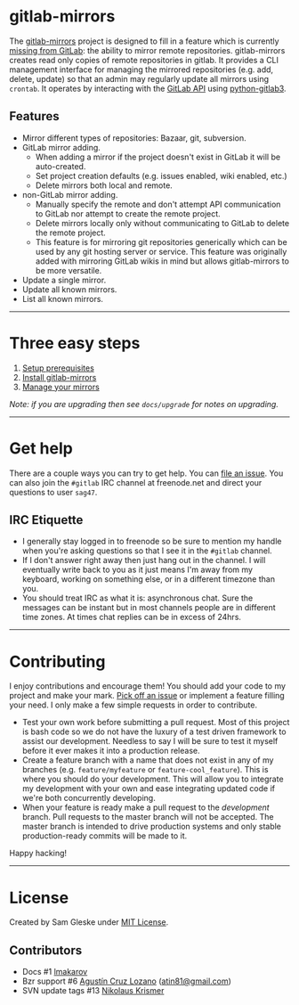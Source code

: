 # gitlab-mirrors

The [gitlab-mirrors](https://github.com/sag47/gitlab-mirrors) project is designed to fill in a feature which is currently [missing from GitLab](http://feedback.gitlab.com/forums/176466-general/suggestions/4286666-mirror-git-svn-into-repo-): the ability to mirror remote repositories.  gitlab-mirrors creates read only copies of remote repositories in gitlab.  It provides a CLI management interface for managing the mirrored repositories (e.g. add, delete, update) so that an admin may regularly update all mirrors using `crontab`.  It operates by interacting with the [GitLab API](http://api.gitlab.org/) using [python-gitlab3](https://github.com/alexvh/python-gitlab3).


## Features

* Mirror different types of repositories:  Bazaar, git, subversion.
* GitLab mirror adding.
  * When adding a mirror if the project doesn't exist in GitLab it will be auto-created.
  * Set project creation defaults (e.g. issues enabled, wiki enabled, etc.)
  * Delete mirrors both local and remote.
* non-GitLab mirror adding.
  * Manually specify the remote and don't attempt API communication to GitLab nor attempt to create the remote project.
  * Delete mirrors locally only without communicating to GitLab to delete the remote project.
  * This feature is for mirroring git repositories generically which can be used by any git hosting server or service.  This feature was originally added with mirroring GitLab wikis in mind but allows gitlab-mirrors to be more versatile.
* Update a single mirror.
* Update all known mirrors.
* List all known mirrors.


---
# Three easy steps

1. [Setup prerequisites](docs/prerequisites.md)
2. [Install gitlab-mirrors](docs/installation.md)
3. [Manage your mirrors](docs/management.md)

*Note: if you are upgrading then see `docs/upgrade` for notes on upgrading.*


---
# Get help

There are a couple ways you can try to get help.  You can [file an issue](https://github.com/sag47/gitlab-mirrors/issues).  You can also join the `#gitlab` IRC channel at freenode.net and direct your questions to user `sag47`.  

## IRC Etiquette

* I generally stay logged in to freenode so be sure to mention my handle when you're asking questions so that I see it in the `#gitlab` channel.
* If I don't answer right away then just hang out in the channel.  I will eventually write back to you as it just means I'm away from my keyboard, working on something else, or in a different timezone than you.
* You should treat IRC as what it is: asynchronous chat.  Sure the messages can be instant but in most channels people are in different time zones.  At times chat replies can be in excess of 24hrs.


---
# Contributing

I enjoy contributions and encourage them!  You should add your code to my project and make your mark.  [Pick off an issue](https://github.com/sag47/gitlab-mirrors/issues) or implement a feature filling your need.  I only make a few simple requests in order to contribute.

* Test your own work before submitting a pull request.  Most of this project is bash code so we do not have the luxury of a test driven framework to assist our development.  Needless to say I will be sure to test it myself before it ever makes it into a production release.
* Create a feature branch with a name that does not exist in any of my branches (e.g. `feature/myfeature` or `feature-cool_feature`).  This is where you should do your development.  This will allow you to integrate my development with your own and ease integrating updated code if we're both concurrently developing.
* When your feature is ready make a pull request to the *development* branch.  Pull requests to the master branch will not be accepted.  The master branch is intended to drive production systems and only stable production-ready commits will be made to it.

Happy hacking!

---
# License

Created by Sam Gleske under [MIT License](LICENSE).  

## Contributors

* Docs #1 [lmakarov](https://github.com/lmakarov)
* Bzr support #6 [Agustín Cruz Lozano](https://github.com/agb80) (atin81@gmail.com)
* SVN update tags #13 [Nikolaus Krismer](https://github.com/nikolauskrismer)

